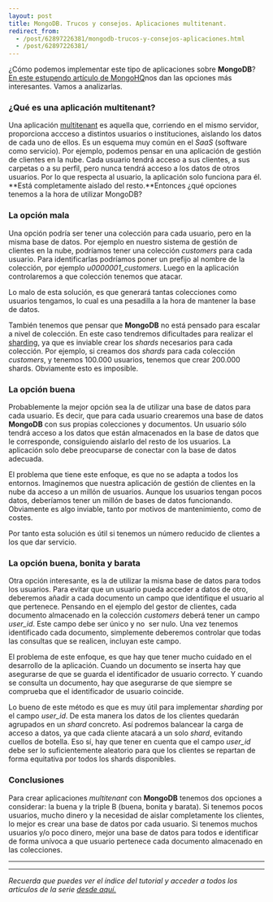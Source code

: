 ```yaml
---
layout: post
title: MongoDB. Trucos y consejos. Aplicaciones multitenant.
redirect_from:
  - /post/62897226381/mongodb-trucos-y-consejos-aplicaciones.html
  - /post/62897226381/
---
```


¿Cómo podemos implementar este tipo de aplicaciones sobre **MongoDB**?
[En este estupendo artículo de
MongoHQ](http://support.mongohq.com/use-cases/multi-tenant.html)nos dan
las opciones más interesantes. Vamos a analizarlas.

### ¿Qué es una aplicación multitenant?

Una aplicación [multitenant](http://en.wikipedia.org/wiki/Multitenancy)
es aquella que, corriendo en el mismo servidor, proporciona accceso a
distintos usuarios o instituciones, aislando los datos de cada uno de
ellos. Es un esquema muy común en el *SaaS* (software como servicio).
Por ejemplo, podemos pensar en una aplicación de gestión de clientes en
la nube. Cada usuario tendrá acceso a sus clientes, a sus carpetas o a
su perfil, pero nunca tendrá acceso a los datos de otros usuarios. Por
lo que respecta al usuario, la aplicación solo funciona para él. **Está
completamente aislado del resto.**Entonces ¿qué opciones tenemos a la
hora de utilizar MongoDB?

### La opción mala

Una opción podría ser tener una colección para cada usuario, pero en la
misma base de datos. Por ejemplo en nuestro sistema de gestión de
clientes en la nube, podríamos tener una colección *customers* para cada
usuario. Para identificarlas podríamos poner un prefijo al nombre de la
colección, por ejemplo *u0000001_customers*. Luego en la aplicación
controlaremos a que colección tenemos que atacar.

Lo malo de esta solución, es que generará tantas colecciones como
usuarios tengamos, lo cual es una pesadilla a la hora de mantener la
base de datos.

También tenemos que pensar que **MongoDB** no está pensado para escalar a
nivel de colección. En este caso tendremos dificultades para realizar el
[sharding](http://docs.mongodb.org/manual/core/sharded-cluster-shards/),
ya que es inviable crear los *shards* necesarios para cada colección. Por
ejemplo, si creamos dos *shards* para cada colección *customers*, y
tenemos 100.000 usuarios, tenemos que crear 200.000 shards. Obviamente
esto es imposible.

### La opción buena

Probablemente la mejor opción sea la de utilizar una base de datos para
cada usuario. Es decir, que para cada usuario crearemos una base de
datos **MongoDB** con sus propias colecciones y documentos. Un usuario
sólo tendrá acceso a los datos que están almacenados en la base de datos
que le corresponde, consiguiendo aislarlo del resto de los usuarios. La
aplicación solo debe preocuparse de conectar con la base de datos
adecuada.

El problema que tiene este enfoque, es que no se adapta a todos los
entornos. Imaginemos que nuestra aplicación de gestión de clientes en la
nube da acceso a un millón de usuarios. Aunque los usuarios tengan pocos
datos, deberíamos tener un millón de bases de datos funcionando.
Obviamente es algo inviable, tanto por motivos de mantenimiento, como de
costes.

Por tanto esta solución es útil si tenemos un número reducido de
clientes a los que dar servicio.

### La opción buena, bonita y barata

Otra opción interesante, es la de utilizar la misma base de datos para
todos los usuarios. Para evitar que un usuario pueda acceder a datos de
otro, deberemos añadir a cada documento un campo que identifique el
usuario al que pertenece. Pensando en el ejemplo del gestor de clientes,
cada documento almacenado en la colección *customers* deberá tener un
campo *user_id*. Este campo debe ser único y no  ser nulo. Una vez
tenemos identificado cada documento, simplemente deberemos controlar que
todas las consultas que se realicen, incluyan este campo.

El problema de este enfoque, es que hay que tener mucho cuidado en el
desarrollo de la aplicación. Cuando un documento se inserta hay que
asegurarse de que se guarda el identificador de usuario correcto. Y
cuando se consulta un documento, hay que asegurarse de que siempre se
comprueba que el identificador de usuario coincide.

Lo bueno de este método es que es muy útil para implementar
*sharding* por el campo *user_id*. De esta manera los datos de los
clientes quedarán agrupados en un *shard* concreto. Así podremos
balancear la carga de acceso a datos, ya que cada cliente atacará a un
solo *shard*, evitando cuellos de botella. Eso sí, hay que tener en
cuenta que el campo *user_id* debe ser lo suficientemente aleatorio
para que los clientes se repartan de forma equitativa por todos los
shards disponibles.

### Conclusiones

Para crear aplicaciones *multitenant* con **MongoDB** tenemos dos opciones
a considerar: la buena y la triple B (buena, bonita y barata). Si
tenemos pocos usuarios, mucho dinero y la necesidad de aislar
completamente los clientes, lo mejor es crear una base de datos por cada
usuario. Si tenemos muchos usuarios y/o poco dinero, mejor una base de
datos para todos e identificar de forma unívoca a que usuario pertenece
cada documento almacenado en las colecciones.

* * * * *

* * * * *

*Recuerda que puedes ver el índice del tutorial y acceder a todos los
artículos de la serie [desde aquí.](http://charlascylon.com/tutorialmongo)*

